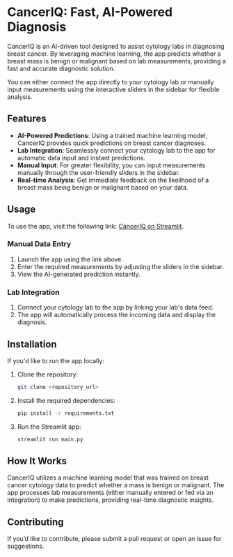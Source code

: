 # CancerIQ: Fast, AI-Powered Diagnosis

CancerIQ is an AI-driven tool designed to assist cytology labs in diagnosing breast cancer. By leveraging machine learning, the app predicts whether a breast mass is benign or malignant based on lab measurements, providing a fast and accurate diagnostic solution.

You can either connect the app directly to your cytology lab or manually input measurements using the interactive sliders in the sidebar for flexible analysis.

## Features

- **AI-Powered Predictions**: Using a trained machine learning model, CancerIQ provides quick predictions on breast cancer diagnoses.
- **Lab Integration**: Seamlessly connect your cytology lab to the app for automatic data input and instant predictions.
- **Manual Input**: For greater flexibility, you can input measurements manually through the user-friendly sliders in the sidebar.
- **Real-time Analysis**: Get immediate feedback on the likelihood of a breast mass being benign or malignant based on your data.

## Usage

To use the app, visit the following link: [CancerIQ on Streamlit](https://canceriq.streamlit.app/).

### Manual Data Entry
1. Launch the app using the link above.
2. Enter the required measurements by adjusting the sliders in the sidebar.
3. View the AI-generated prediction instantly.

### Lab Integration
1. Connect your cytology lab to the app by linking your lab's data feed.
2. The app will automatically process the incoming data and display the diagnosis.

## Installation

If you'd like to run the app locally:

1. Clone the repository:
    ```bash
    git clone <repository_url>
    ```
2. Install the required dependencies:
    ```bash
    pip install -r requirements.txt
    ```
3. Run the Streamlit app:
    ```bash
    streamlit run main.py
    ```

## How It Works

CancerIQ utilizes a machine learning model that was trained on breast cancer cytology data to predict whether a mass is benign or malignant. The app processes lab measurements (either manually entered or fed via an integration) to make predictions, providing real-time diagnostic insights.

## Contributing

If you’d like to contribute, please submit a pull request or open an issue for suggestions.

